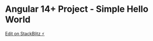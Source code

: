 # Angular 14+ Project - Simple Hello World

[Edit on StackBlitz ⚡️](https://stackblitz.com/edit/angular-ivy-ob2nml)